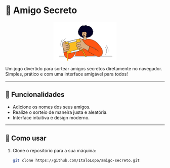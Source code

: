 # 🎉 Amigo Secreto

<p align="center">
  <img src="assets/amigo-secreto.png" alt="Imagem Amigo Secreto" width="200">
</p>

Um jogo divertido para sortear amigos secretos diretamente no navegador. Simples, prático e com uma interface amigável para todos!

---

## 📝 Funcionalidades
- Adicione os nomes dos seus amigos.
- Realize o sorteio de maneira justa e aleatória.
- Interface intuitiva e design moderno.

---

## 🚀 Como usar
1. Clone o repositório para a sua máquina:
   ```bash
   git clone https://github.com/ItaloLopo/amigo-secreto.git
